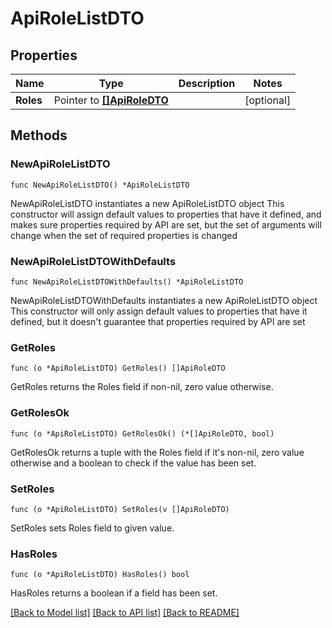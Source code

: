 # ApiRoleListDTO

## Properties

Name | Type | Description | Notes
------------ | ------------- | ------------- | -------------
**Roles** | Pointer to [**[]ApiRoleDTO**](ApiRoleDTO.md) |  | [optional] 

## Methods

### NewApiRoleListDTO

`func NewApiRoleListDTO() *ApiRoleListDTO`

NewApiRoleListDTO instantiates a new ApiRoleListDTO object
This constructor will assign default values to properties that have it defined,
and makes sure properties required by API are set, but the set of arguments
will change when the set of required properties is changed

### NewApiRoleListDTOWithDefaults

`func NewApiRoleListDTOWithDefaults() *ApiRoleListDTO`

NewApiRoleListDTOWithDefaults instantiates a new ApiRoleListDTO object
This constructor will only assign default values to properties that have it defined,
but it doesn't guarantee that properties required by API are set

### GetRoles

`func (o *ApiRoleListDTO) GetRoles() []ApiRoleDTO`

GetRoles returns the Roles field if non-nil, zero value otherwise.

### GetRolesOk

`func (o *ApiRoleListDTO) GetRolesOk() (*[]ApiRoleDTO, bool)`

GetRolesOk returns a tuple with the Roles field if it's non-nil, zero value otherwise
and a boolean to check if the value has been set.

### SetRoles

`func (o *ApiRoleListDTO) SetRoles(v []ApiRoleDTO)`

SetRoles sets Roles field to given value.

### HasRoles

`func (o *ApiRoleListDTO) HasRoles() bool`

HasRoles returns a boolean if a field has been set.


[[Back to Model list]](../README.md#documentation-for-models) [[Back to API list]](../README.md#documentation-for-api-endpoints) [[Back to README]](../README.md)



